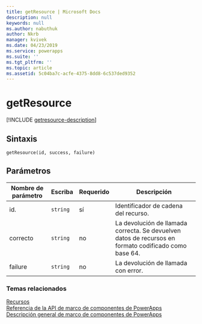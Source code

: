 ```yaml
---
title: getResource | Microsoft Docs
description: null
keywords: null
ms.author: nabuthuk
author: Nkrb
manager: kvivek
ms.date: 04/23/2019
ms.service: powerapps
ms.suite: ''
ms.tgt_pltfrm: ''
ms.topic: article
ms.assetid: 5c04ba7c-acfe-4375-8dd8-6c537ded9352
---
```


# <a name="getresource"></a>getResource

[!INCLUDE [getresource-description](includes/getresource-description.md)]

## <a name="syntax"></a>Sintaxis

`getResource(id, success, failure)`

## <a name="parameters"></a>Parámetros

| Nombre de parámetro|Escriba|Requerido|Descripción|
| ------------- |----|--------|-----------|
|id.|`string`|sí|Identificador de cadena del recurso.|
|correcto|`string`|no|La devolución de llamada correcta. Se devuelven datos de recursos en formato codificado como base 64.|
|failure|`string`|no|La devolución de llamada con error.|


### <a name="related-topics"></a>Temas relacionados

[Recursos](../resources.md)<br/>
[Referencia de la API de marco de componentes de PowerApps](../../reference/index.md)<br/>
[Descripción general de marco de componentes de PowerApps](../../overview.md)